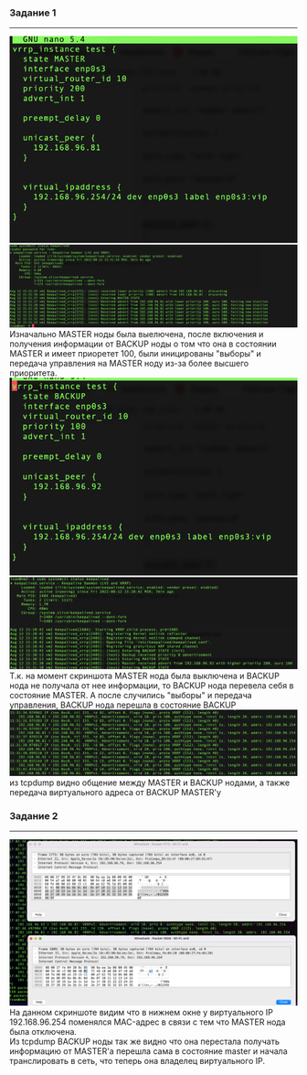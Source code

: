 ### Задание 1
---
![](./img/10.1.1.png)
![](./img/10.1.2.png)
Изначально MASTER ноды была выелючена, после включения и получения информации от BACKUP ноды о том что она в состоянии MASTER и имеет приоретет 100, были иницированы "выборы" и передача управления на MASTER ноду из-за более высшего приоритета.   
![](./img/10.1.3.png)
![](./img/10.1.4.png)
Т.к. на момент скриншота MASTER нода была выключена и BACKUP нода не получала от нее информации, то BACKUP нода перевела себя в состояние MASTER. А после случились "выборы" и передача управления, BACKUP нода перешла в состояние BACKUP
![](./img/10.1.5.png)
из tcpdump видно общение между MASTER и BACKUP нодами, а также передача виртуального адреса от BACKUP MASTER'у

### Задание 2
---
![](./img/10.1.6.png)
На данном скриншоте видим что в нижнем окне у виртуального IP 192.168.96.254 поменялся  MAC-адрес в связи с тем что MASTER нода была отключена.   
Из tcpdump BACKUP ноды так же видно что она перестала получать информацию от MASTER'a перешла сама в состояние master и начала транслировать в сеть, что теперь она владелец виртуального IP.